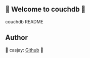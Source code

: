 ## 👋 Welcome to couchdb 🚀  

couchdb README  
  
  
## Author  

🤖 casjay: [Github](https://github.com/casjay) 🤖  
